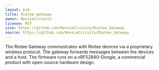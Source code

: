 ```yaml
---
layout: pid
title: Riotee gateway
owner: NessieCircuits
license: MIT
site: https://github.com/NessieCircuits/Riotee_Gateway
source: https://github.com/NessieCircuits/Riotee_Gateway
---
```

The Riotee Gateway communicates with Riotee devices via a proprietary wireless protocol.
The gateway forwards messages between the devices and a host.
The firmware runs on a nRF52840-Dongle, a commercial product with open-source hardware design.
